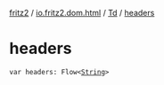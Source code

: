 [fritz2](../../index.md) / [io.fritz2.dom.html](../index.md) / [Td](index.md) / [headers](./headers.md)

# headers

`var headers: Flow<`[`String`](https://kotlinlang.org/api/latest/jvm/stdlib/kotlin/-string/index.html)`>`